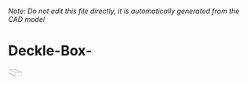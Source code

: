 ###### Note: Do not edit this file directly, it is automatically generated from the CAD model

# Deckle-Box-

![](/project.svg)



 

